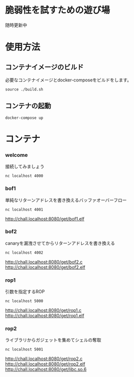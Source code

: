 # 脆弱性を試すための遊び場

随時更新中

# 使用方法
## コンテナイメージのビルド
必要なコンテナイメージとdocker-composeをビルドをします。
```
source ./build.sh
```
## コンテナの起動
```
docker-compose up
```

# コンテナ

### welcome
接続してみましょう
```
nc localhost 4000
```
### bof1 
単純なリターンアドレスを書き換えるバッファオーバーフロー
```
nc localhost 4001
```
<http://chall.localhost:8080/get/bof1.elf>

### bof2
canaryを漏洩させてからリターンアドレスを書き換える
```
nc localhost 4002
```
<http://chall.localhost:8080/get/bof2.c><br>
<http://chall.localhost:8080/get/bof2.elf>

### rop1 
引数を指定するROP
```
nc localhost 5000
```
<http://chall.localhost:8080/get/rop1.c><br>
<http://chall.localhost:8080/get/rop1.elf>

### rop2
ライブラリからガジェットを集めてシェルの奪取
```
nc localhost 5001
```
<http://chall.localhost:8080/get/rop2.c><br>
<http://chall.localhost:8080/get/rop2.elf><br>
<http://chall.localhost:8080/get/libc.so.6>


